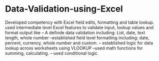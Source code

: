 # Data-Validation-using-Excel
Developed competency with Excel field edits, formatting and
table lookup. 
used intermediate level Excel features to validate input, lookup
values and format output like
– A definde data validation including: List, date, text length, whole
number
–established field level formatting including: date, percent,
currency, whole number and custom.
– established logic for data lookup across worksheets using
VLOOKUP
–used math functions for summing, calculating.
–  used conditional logic.

